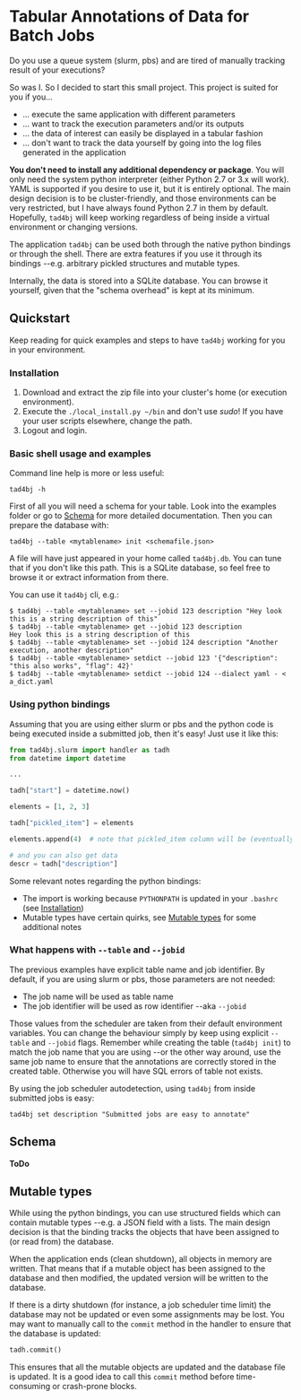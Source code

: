 # Tabular Annotations of Data for Batch Jobs

Do you use a queue system (slurm, pbs) and are tired of manually tracking result of your executions?

So was I. So I decided to start this small project. This project is suited for you if you...

 - ... execute the same application with different parameters
 - ... want to track the execution parameters and/or its outputs
 - ... the data of interest can easily be displayed in a tabular fashion
 - ... don't want to track the data yourself by going into the log files generated in the application

**You don't need to install any additional dependency or package**. You will only need the system python interpreter (either Python 2.7 or 3.x will work). YAML is supported if you desire to use it, but it is entirely optional. The main design decision is to be cluster-friendly, and those environments can be very restricted, but I have always found Python 2.7 in them by default. Hopefully, `tad4bj` will keep working regardless of being inside a virtual environment or changing versions.

The application `tad4bj` can be used both through the native python bindings or through the shell. There are extra features if you use it through its bindings --e.g. arbitrary pickled structures and mutable types.

Internally, the data is stored into a SQLite database. You can browse it yourself, given that the "schema overhead" is kept at its minimum.

## Quickstart

Keep reading for quick examples and steps to have `tad4bj` working for you in your environment.

### Installation

 1. Download and extract the zip file into your cluster's home (or execution environment).
 2. Execute the `./local_install.py ~/bin` and don't use _sudo_! If you have your user scripts elsewhere, change the path.
 3. Logout and login.
 
### Basic shell usage and examples

Command line help is more or less useful:

`tad4bj -h`

First of all you will need a schema for your table. Look into the examples folder or go to [Schema](#schema) for more detailed documentation. Then you can prepare the database with:

`tad4bj --table <mytablename> init <schemafile.json>`

A file will have just appeared in your home called `tad4bj.db`. You can tune that if you don't like this path. This is a SQLite database, so feel free to browse it or extract information from there.

You can use it `tad4bj` cli, e.g.:

```
$ tad4bj --table <mytablename> set --jobid 123 description "Hey look this is a string description of this"
$ tad4bj --table <mytablename> get --jobid 123 description
Hey look this is a string description of this
$ tad4bj --table <mytablename> set --jobid 124 description "Another execution, another description"
$ tad4bj --table <mytablename> setdict --jobid 123 '{"description": "this also works", "flag": 42}'
$ tad4bj --table <mytablename> setdict --jobid 124 --dialect yaml - < a_dict.yaml
```

### Using python bindings

Assuming that you are using either slurm or pbs and the python code is being executed inside a submitted job, then it's easy! Just use it like this:

```python
from tad4bj.slurm import handler as tadh
from datetime import datetime

...

tadh["start"] = datetime.now()

elements = [1, 2, 3]

tadh["pickled_item"] = elements

elements.append(4)  # note that pickled_item column will be (eventually) updated!

# and you can also get data
descr = tadh["description"]
```

Some relevant notes regarding the python bindings:

 - The import is working because `PYTHONPATH` is updated in your `.bashrc` (see [Installation](#installation))
 - Mutable types have certain quirks, see [Mutable types](#mutable-types) for some additional notes

### What happens with `--table` and `--jobid`

The previous examples have explicit table name and job identifier. By default, if you are using slurm or pbs, those parameters are not needed:

 - The job name will be used as table name
 - The job identifier will be used as row identifier --aka `--jobid`

Those values from the scheduler are taken from their default environment variables. You can change the behaviour simply by keep using explicit `--table` and `--jobid` flags. Remember while creating the table (`tad4bj init`) to match the job name that you are using --or the other way around, use the same job name to ensure that the annotations are correctly stored in the created table. Otherwise you will have SQL errors of table not exists.

By using the job scheduler autodetection, using `tad4bj` from inside submitted jobs is easy:

```
tad4bj set description "Submitted jobs are easy to annotate"
```

## Schema

**ToDo**

## Mutable types

While using the python bindings, you can use structured fields which can contain mutable types --e.g. a JSON field with a lists. The main design decision is that the binding tracks the objects that have been assigned to (or read from) the database.

When the application ends (clean shutdown), all objects in memory are written. That means that if a mutable object has been assigned to the database and then modified, the updated version will be written to the database.

If there is a dirty shutdown (for instance, a job scheduler time limit) the database may not be updated or even some assignments may be lost. You may want to manually call to the `commit` method in the handler to ensure that the database is updated:

```python
tadh.commit()
```

This ensures that all the mutable objects are updated and the database file is updated. It is a good idea to call this `commit` method before time-consuming or crash-prone blocks. 
